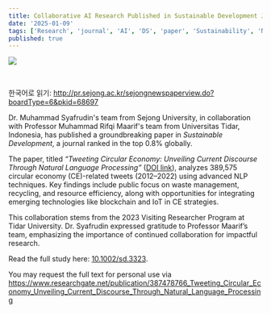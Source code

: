 ```yaml
---
title: Collaborative AI Research Published in Sustainable Development Journal
date: '2025-01-09'
tags: ['Research', 'journal', 'AI', 'DS', 'paper', 'Sustainability', 'NLP', 'Circular Economy']
published: true
---
```


<img src="/updates/SD2024.png"/><br/>

<br/>

한국어로 읽기: http://pr.sejong.ac.kr/sejongnewspaperview.do?boardType=6&pkid=68697
<br/>

Dr. Muhammad Syafrudin's team from Sejong University, in collaboration with Professor Muhammad Rifqi Maarif's team from Universitas Tidar, Indonesia, has published a groundbreaking paper in *Sustainable Development*, a journal ranked in the top 0.8% globally.

The paper, titled *“Tweeting Circular Economy: Unveiling Current Discourse <!--truncate--> Through Natural Language Processing”* ([DOI link](https://doi.org/10.1002/sd.3323)), analyzes 389,575 circular economy (CE)-related tweets (2012–2022) using advanced NLP techniques. Key findings include public focus on waste management, recycling, and resource efficiency, along with opportunities for integrating emerging technologies like blockchain and IoT in CE strategies.

This collaboration stems from the 2023 Visiting Researcher Program at Tidar University. Dr. Syafrudin expressed gratitude to Professor Maarif’s team, emphasizing the importance of continued collaboration for impactful research.

Read the full study here: [10.1002/sd.3323](https://doi.org/10.1002/sd.3323).  

You may request the full text for personal use via https://www.researchgate.net/publication/387478766_Tweeting_Circular_Economy_Unveiling_Current_Discourse_Through_Natural_Language_Processing
